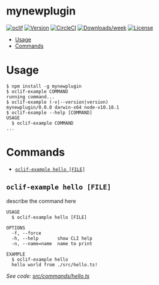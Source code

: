 mynewplugin
===========



[![oclif](https://img.shields.io/badge/cli-oclif-brightgreen.svg)](https://oclif.io)
[![Version](https://img.shields.io/npm/v/mynewplugin.svg)](https://npmjs.org/package/mynewplugin)
[![CircleCI](https://circleci.com/gh/Desktop/mynewplugin/tree/master.svg?style=shield)](https://circleci.com/gh/Desktop/mynewplugin/tree/master)
[![Downloads/week](https://img.shields.io/npm/dw/mynewplugin.svg)](https://npmjs.org/package/mynewplugin)
[![License](https://img.shields.io/npm/l/mynewplugin.svg)](https://github.com/Desktop/mynewplugin/blob/master/package.json)

<!-- toc -->
* [Usage](#usage)
* [Commands](#commands)
<!-- tocstop -->
# Usage
<!-- usage -->
```sh-session
$ npm install -g mynewplugin
$ oclif-example COMMAND
running command...
$ oclif-example (-v|--version|version)
mynewplugin/0.0.0 darwin-x64 node-v10.18.1
$ oclif-example --help [COMMAND]
USAGE
  $ oclif-example COMMAND
...
```
<!-- usagestop -->
# Commands
<!-- commands -->
* [`oclif-example hello [FILE]`](#oclif-example-hello-file)

## `oclif-example hello [FILE]`

describe the command here

```
USAGE
  $ oclif-example hello [FILE]

OPTIONS
  -f, --force
  -h, --help       show CLI help
  -n, --name=name  name to print

EXAMPLE
  $ oclif-example hello
  hello world from ./src/hello.ts!
```

_See code: [src/commands/hello.ts](https://github.com/Desktop/mynewplugin/blob/v0.0.0/src/commands/hello.ts)_
<!-- commandsstop -->
